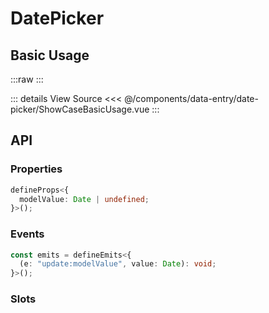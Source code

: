 <script setup lang="ts">
import ShowCaseBasicUsage from './ShowCaseBasicUsage.vue'
</script>

# DatePicker

## Basic Usage

:::raw
<ShowCaseBasicUsage class="vp-raw" />
:::

::: details View Source
<<< @/components/data-entry/date-picker/ShowCaseBasicUsage.vue
:::

## API

### Properties

```ts
defineProps<{
  modelValue: Date | undefined;
}>();
```

### Events

```ts
const emits = defineEmits<{
  (e: "update:modelValue", value: Date): void;
}>();
```

### Slots
